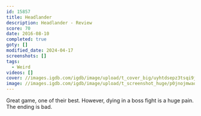 ```yaml
---
id: 15857
title: Headlander
description: Headlander - Review
score: 70
date: 2016-08-10
completed: true
goty: []
modified_date: 2024-04-17
screenshots: []
tags:
  - Weird
videos: []
cover: //images.igdb.com/igdb/image/upload/t_cover_big/uyhtdsepz3tsqi9j55m5.jpg
image: //images.igdb.com/igdb/image/upload/t_screenshot_huge/p0jnojmwaoak5bpyetrw.jpg
---
```

Great game, one of their best. However, dying in a boss fight is a huge pain. The ending is bad.